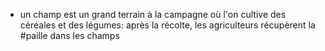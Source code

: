 - un champ est un grand terrain à la campagne où l'on cultive des céréales et des légumes: après la récolte, les agriculteurs récupèrent la #paille dans les champs